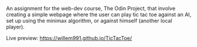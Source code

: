 An assignment for the web-dev course, The Odin Project, 
that involve creating a simple webpage where the user can 
play tic tac toe against an AI, set up using the minimax algorithm, 
or against himself (another local player).

Live preview: https://willem991.github.io/TicTacToe/
